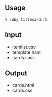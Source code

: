 Usage
----
`% ruby titlecard.rb`

Input
----
* itemlist.csv
* template.haml
* cards.sass

Output
----
* cards.html
* cards.css